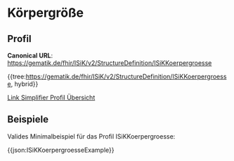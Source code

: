 # Körpergröße

## Profil

**Canonical URL**: https://gematik.de/fhir/ISiK/v2/StructureDefinition/ISiKKoerpergroesse

{{tree:https://gematik.de/fhir/ISiK/v2/StructureDefinition/ISiKKoerpergroesse, hybrid}}

[Link Simplifier Profil Übersicht](https://gematik.de/fhir/ISiK/v2/StructureDefinition/ISiKKoerpergroesse)

## Beispiele

Valides Minimalbeispiel für das Profil ISiKKoerpergroesse:

{{json:ISiKKoerpergroesseExample}}